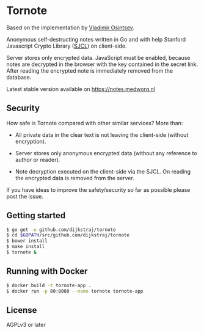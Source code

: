 # Tornote 

Based on the implementation by [Vladimir Osintsev](https://github.com/osminogin).

Anonymous self-destructing notes written in Go and with help Stanford Javascript Crypto Library ([SJCL](https://crypto.stanford.edu/sjcl/)) on client-side.

Server stores only encrypted data. JavaScript must be enabled, because notes are decrypted in the browser with the key contained in the secret link. After reading the encrypted note is immediately removed from the database.    

Latest stable version available on https://notes.medworq.nl

## Security

How safe is Tornote compared with other similar services? More than:

- All private data in the clear text is not leaving the client-side (without encryption).

- Server stores only anonymous encrypted data (without any reference to author or reader).

- Note decryption executed on the client-side via the SJCL. On reading the encrypted data is removed from the server.

If you have ideas to improve the safety/security so far as possible please post the issue.

## Getting started

```bash
$ go get -u github.com/dijkstraj/tornote
$ cd $GOPATH/src/github.com/dijkstraj/tornote
$ bower install
$ make install
$ tornote &
```

## Running with Docker

```bash
$ docker build -t tornote-app .
$ docker run -p 80:8080 --name tornote tornote-app
```

## License

AGPLv3 or later
